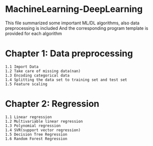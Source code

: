 # MachineLearning-DeepLearning

This file summarized some important ML/DL algorithms, also data preprocessing is included
And the corresponding program template is provided for each algorithm

# Chapter 1: Data preprocessing

   	1.1 Import Data
   	1.2 Take care of missing data(nan)
   	1.3 Encoding categorical data
   	1.4 Splitting the data set to training set and test set  
   	1.5 Feature scaling
	
# Chapter 2: Regression

   	1.1 Linear regression
   	1.2 Multivariable linear regression
   	1.3 Polynomial regression
   	1.4 SVR(support vector regression)
   	1.5 Decision Tree Regression 
   	1.6 Random Forest Regression
